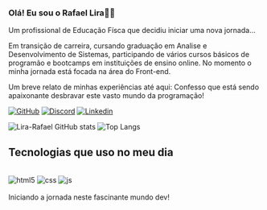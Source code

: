 
### Olá! Eu sou o Rafael Lira🖐🏽

Um profissional de Educação Físca que decidiu iniciar uma nova jornada...

Em transição de carreira, cursando graduação em Analise e Desenvolvimento de Sistemas, participando de vários cursos básicos de programão e bootcamps em instituições de ensino online. No momento o minha jornada está focada na área do Front-end.

Um breve relato de minhas experiências até aqui: Confesso que está sendo apaixonante desbravar este vasto mundo da programação!

[![GitHub](https://img.shields.io/badge/GitHub-100000?style=for-the-badge&logo=github&logoColor=white
)](https://github.com/lira-rafael)
[![Discord](https://img.shields.io/badge/Discord-7289DA?style=for-the-badge&logo=discord&logoColor=white
)](https://discord.com/channels/lira-rafael#4380)
[![Linkedin](https://img.shields.io/badge/LinkedIn-0077B5?style=for-the-badge&logo=linkedin&logoColor=white
)](https://www.linkedin.com/in/rafael-lirap/)

![Lira-Rafael GitHub stats](https://github-readme-stats.vercel.app/api?username=lira-rafael&show_icons=true&theme=dracula)
![Top Langs](https://github-readme-stats.vercel.app/api/top-langs/?username=lira-rafael&size_weight=0.5&count_weight=0.5)

## Tecnologias que uso no meu dia

<div style="display: inline_block"><br/>
 <img aling="center" alt="html5" src="https://img.shields.io/badge/HTML5-E34F26?style=for-the-badge&logo=html5&logoColor=white" />
<img aling="center" alt="css" src="https://img.shields.io/badge/CSS3-1572B6?style=for-the-badge&logo=css3&logoColor=white" />
<img aling="center" alt="js" src="https://img.shields.io/badge/JavaScript-323330?style=for-the-badge&logo=javascript&logoColor=F7DF1E" />
</div>
<br>
Iniciando a jornada neste fascinante mundo dev!
